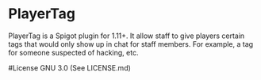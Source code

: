 # PlayerTag
PlayerTag is a Spigot plugin for 1.11+. It allow staff to give players certain tags that would only show up in chat for staff members. For example, a tag for someone suspected of hacking, etc.

#License
GNU 3.0 (See LICENSE.md)